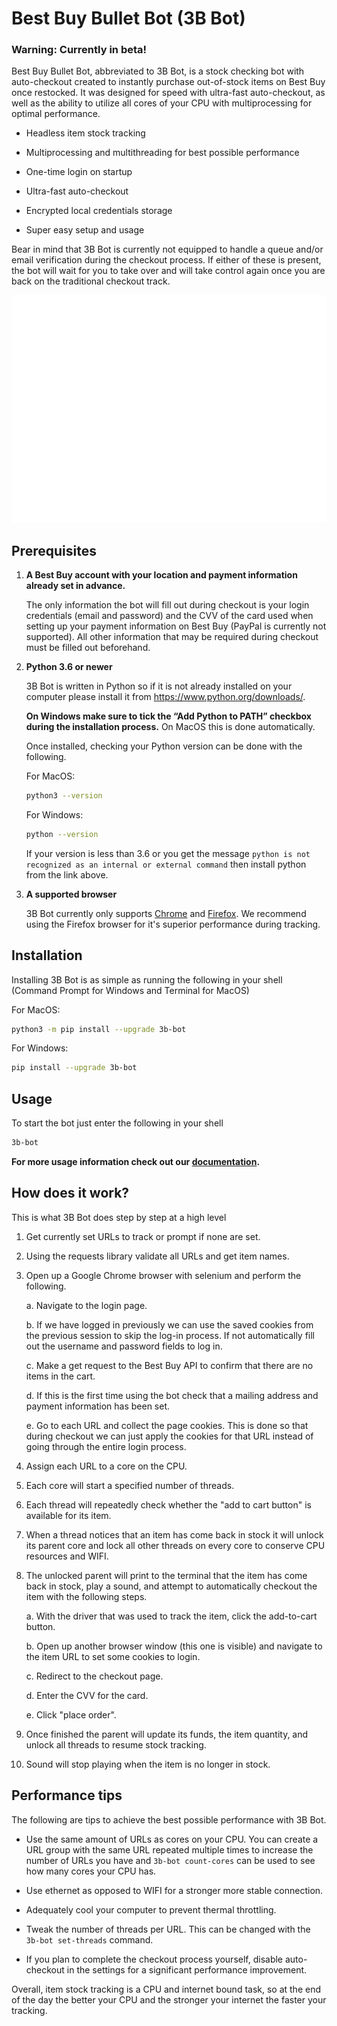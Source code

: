 # Best Buy Bullet Bot (3B Bot)

### Warning: Currently in beta!

Best Buy Bullet Bot, abbreviated to 3B Bot, is a stock checking bot with auto-checkout created to instantly purchase out-of-stock items on Best Buy once restocked. It was designed for speed with ultra-fast auto-checkout, as well as the ability to utilize all cores of your CPU with multiprocessing for optimal performance.

* Headless item stock tracking

* Multiprocessing and multithreading for best possible performance

* One-time login on startup

* Ultra-fast auto-checkout

* Encrypted local credentials storage

* Super easy setup and usage

Bear in mind that 3B Bot is currently not equipped to handle a queue and/or email verification during the checkout process. If either of these is present, the bot will wait for you to take over and will take control again once you are back on the traditional checkout track.

![3B Bot](https://raw.githubusercontent.com/LeonShams/BestBuyBulletBot/main/docs/source/assets/demo.svg)
<br>

## Prerequisites

1. **A Best Buy account with your location and payment information already set in advance.**

    The only information the bot will fill out during checkout is your login credentials (email and password) and the CVV of the card used when setting up your payment information on Best Buy (PayPal is currently not supported). All other information that may be required during checkout must be filled out beforehand.

2. **Python 3.6 or newer**

    3B Bot is written in Python so if it is not already installed on your computer please install it from <https://www.python.org/downloads/>.

    **On Windows make sure to tick the “Add Python to PATH” checkbox during the installation process.** On MacOS this is done automatically.

    Once installed, checking your Python version can be done with the following.

    For MacOS:

    ```bash
    python3 --version
    ```

    For Windows:

    ```bash
    python --version
    ```

    If your version is less than 3.6 or you get the message `python is not recognized as an internal or external command` then install python from the link above.

3. **A supported browser**

    3B Bot currently only supports [Chrome](https://www.google.com/chrome/) and [Firefox](https://www.mozilla.org/en-US/firefox/new/). We recommend using the Firefox browser for it's superior performance during tracking.

## Installation

Installing 3B Bot is as simple as running the following in your shell (Command Prompt for Windows and Terminal for MacOS)

For MacOS:

```bash
python3 -m pip install --upgrade 3b-bot
```

For Windows:

```bash
pip install --upgrade 3b-bot
```

## Usage

To start the bot just enter the following in your shell

```bash
3b-bot
```

**For more usage information check out our [documentation](https://bestbuybulletbot.readthedocs.io/en/latest/).**

## How does it work?

This is what 3B Bot does step by step at a high level

1. Get currently set URLs to track or prompt if none are set.

2. Using the requests library validate all URLs and get item names.

3. Open up a Google Chrome browser with selenium and perform the following.

    a. Navigate to the login page.

    b. If we have logged in previously we can use the saved cookies from the previous session to skip the log-in process. If not automatically fill out the username and password fields to log in.

    c. Make a get request to the Best Buy API to confirm that there are no items in the cart.

    d. If this is the first time using the bot check that a mailing address and payment information has been set.

    e. Go to each URL and collect the page cookies. This is done so that during checkout we can just apply the cookies for that URL instead of going through the entire login process.

4. Assign each URL to a core on the CPU.

5. Each core will start a specified number of threads.

6. Each thread will repeatedly check whether the "add to cart button" is available for its item.

7. When a thread notices that an item has come back in stock it will unlock its parent core and lock all other threads on every core to conserve CPU resources and WIFI.

8. The unlocked parent will print to the terminal that the item has come back in stock, play a sound, and attempt to automatically checkout the item with the following steps.

    a. With the driver that was used to track the item, click the add-to-cart button.

    b. Open up another browser window (this one is visible) and navigate to the item URL to set some cookies to login.

    c. Redirect to the checkout page.

    d. Enter the CVV for the card.

    e. Click "place order".

9. Once finished the parent will update its funds, the item quantity, and unlock all threads to resume stock tracking.

10. Sound will stop playing when the item is no longer in stock.

## Performance tips

The following are tips to achieve the best possible performance with 3B Bot.

* Use the same amount of URLs as cores on your CPU. You can create a URL group with the same URL repeated multiple times to increase the number of URLs you have and `3b-bot count-cores` can be used to see how many cores your CPU has.

* Use ethernet as opposed to WIFI for a stronger more stable connection.

* Adequately cool your computer to prevent thermal throttling.

* Tweak the number of threads per URL. This can be changed with the `3b-bot set-threads` command.

* If you plan to complete the checkout process yourself, disable auto-checkout in the settings for a significant performance improvement.

Overall, item stock tracking is a CPU and internet bound task, so at the end of the day the better your CPU and the stronger your internet the faster your tracking.
